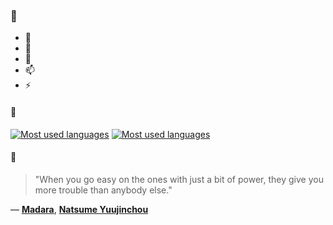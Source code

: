 ### 👋

- 🔭
- 🌱
- 💬
- 📫
- ⚡

#### 🧏

[![Most used languages](https://github-readme-stats-aynah.vercel.app/api/top-langs/?username=aynh&theme=solarized-dark&langs_count=6&layout=compact&hide_title=true)](https://github.com/anuraghazra/github-readme-stats#gh-dark-mode-only)
[![Most used languages](https://github-readme-stats-aynah.vercel.app/api/top-langs/?username=aynh&theme=solarized-light&langs_count=6&layout=compact&hide_title=true)](https://github.com/anuraghazra/github-readme-stats#gh-light-mode-only)

#### 💬

> "When you go easy on the ones with just a bit of power, they give you more trouble than anybody else."

&mdash; [**Madara**](https://myanimelist.net/character.php?q=Madara&cat=character), [**Natsume Yuujinchou**](https://myanimelist.net/search/all?q=Natsume%20Yuujinchou&cat=all)
